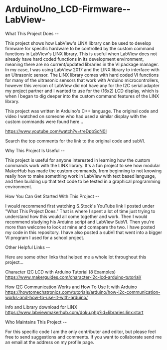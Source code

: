# ArduinoUno_LCD-Firmware--LabView-

What This Project Does --
  
  This project shows how LabView's LINX library can be used to develop firmware for specific hardware to be controlled
  by the custom command functions in LabView's LINX library. This is useful when LabView does not already have hard coded
  functions in its development environment, meaning there are no current/updated libraries in the VI package manager. In my case, I
  was using LabView 2017 and the LINX library to interface with an Ultrasonic sensor. The LINX library comes with hard coded VI functions
  for many of the ultrasonic sensors that work with Arduino microcontrollers, however this version of LabView did not have any for the 
  I2C serial adapter my project partner and I wanted to use for the (16x2) LCD display, which is when I began to dig deeper into the custom command
  features of the LINX library.
  
  This project was written in Arduino's C++ language. The original code and video I watched on someone who had used a similar display
  with the custom commands were found here...
  
  https://www.youtube.com/watch?v=treDpbScN0I
  
  Search the top comments for the link to the original code and subVI. 

Why This Project Is Useful --
  
  This project is useful for anyone interested in learning how the custom commands work with the LINX library. It's a fun project 
  to see how modular MakerHub has made the custom commands, from beginning to not knowing really how to make something work in LabView 
  with text based language, and then building up that text code to be tested in a graphical programming environment. 
  

How You Can Get Started With This Project --
  
  I would recommend first watching S.Stock's YouTube link I posted under "What This Project Does." That is where I spent a lot of time just
  trying to understand how this would all come together and work. Then I would recommend studying his Arduino script and LabView SubVI. Then 
  you're more than welcome to look at mine and comapare the two. I have posted my code in this repository. I have also posted a subVI that went 
  into a bigger VI program I used for a school project. 
  
Other Helpful Links --

  Here are some other links that helped me a whole lot throughout this project...
  
  Character I2C LCD with Arduino Tutorial (8 Examples)
  https://www.makerguides.com/character-i2c-lcd-arduino-tutorial/
  
  How I2C Communication Works and How To Use It with Arduino
  https://howtomechatronics.com/tutorials/arduino/how-i2c-communication-works-and-how-to-use-it-with-arduino/
  
  Info and Library download for LINX
  https://www.labviewmakerhub.com/doku.php?id=libraries:linx:start
  
  
  
Who Maintains This Project --
  
  For this specific code I am the only contributer and editor, but please feel free to send suggestions and comments.
  If you want to collaborate send me an email at the address on my profile page.
